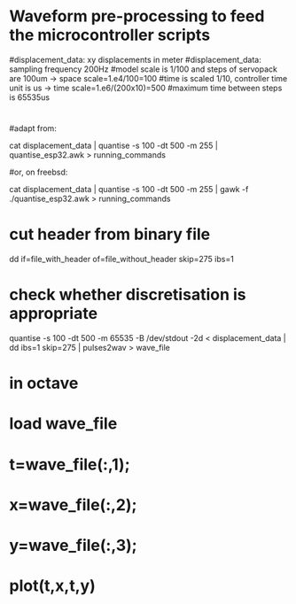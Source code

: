 # Waveform pre-processing to feed the microcontroller scripts 

#displacement_data: xy displacements in meter
#displacement_data: sampling frequency 200Hz
#model scale is 1/100 and steps of servopack are 100um -> space scale=1.e4/100=100
#time is scaled 1/10, controller time unit is us -> time scale=1.e6/(200x10)=500
#maximum time between steps is 65535us
#
#adapt from:

cat displacement_data | quantise -s 100 -dt 500 -m 255 | quantise_esp32.awk > running_commands

#or, on freebsd:

cat displacement_data | quantise -s 100 -dt 500 -m 255 | gawk -f ./quantise_esp32.awk > running_commands

# cut header from binary file
dd if=file_with_header of=file_without_header skip=275 ibs=1

# check whether discretisation is appropriate
quantise -s 100 -dt 500 -m 65535 -B /dev/stdout -2d < displacement_data | dd ibs=1 skip=275 | pulses2wav > wave_file
# in octave
# load wave_file
# t=wave_file(:,1);
# x=wave_file(:,2);
# y=wave_file(:,3);
# plot(t,x,t,y)


